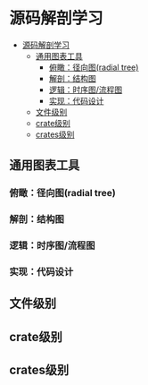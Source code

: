 # 源码解剖学习

<!--ts-->
* [源码解剖学习](#源码解剖学习)
   * [通用图表工具](#通用图表工具)
      * [俯瞰：径向图(radial tree)](#俯瞰径向图radial-tree)
      * [解剖：结构图](#解剖结构图)
      * [逻辑：时序图/流程图](#逻辑时序图流程图)
      * [实现：代码设计](#实现代码设计)
   * [文件级别](#文件级别)
   * [crate级别](#crate级别)
   * [crates级别](#crates级别)

<!-- Created by https://github.com/ekalinin/github-markdown-toc -->
<!-- Added by: runner, at: Fri Aug 12 05:14:45 UTC 2022 -->

<!--te-->

## 通用图表工具

### 俯瞰：径向图(radial tree)

### 解剖：结构图

### 逻辑：时序图/流程图

### 实现：代码设计

## 文件级别

## crate级别

## crates级别